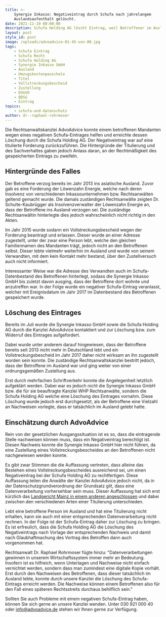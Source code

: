 ```yaml
---
title: >-
    Synergie Inkasso: Negativeintrag durch Schufa nach jahrelangem
    Auslandsaufenthalt gelöscht.
date: 2021-11-19 00:00:00
description: Schufa Holding AG löscht Eintrag, weil Betroffener im Ausland lebte.
layout: post
style_id: post
image: /uploads/advoadvice-01-45-von-80.jpg
tags:
    - Schufa Eintrag
    - Schufa Recht
    - Schufa Holding AG
    - Synergie Inkasso GmbH
    - Ausland
    - Umzugskostenpauschale
    - Titel
    - Vollstreckungsbescheid
    - Zustellung
    - DSGVO
    - BDSG
    - Eintrag
topics:
    - schufa-und-datenschutz
author: dr--raphael-rohrmoser
---
```

Die Rechtsanwaltskanzlei AdvoAdvice konnte einem betroffenen Mandanten wegen eines negativen Schufa-Eintrages helfen und erreichte dessen Löschung durch die Schufa Holding AG. Der Negativeintrag war auf eine titulierte Forderung zurückzuführen. Die Hintergründe der Titulierung und des Sachverhaltes gaben jedoch Anlass daran, an der Rechtmä&szlig;igkeit des gespeicherten Eintrags zu zweifeln.

## **Hintergründe des Falles**

Der Betroffene verzog bereits im Jahr 2013 ins asiatische Ausland. Zuvor gab es eine Forderung der Löwenzahn Energie, welche nach deren Insolvenz von verschiedenen Inkassounternehmen bzw. Rechtsanwälten geltend gemacht wurde. Die damals zuständigen Rechtsanwälte zeigten Dr. Schulte-Kaubrügger als Insolvenzverwalter der Löwenzahn Energie an, dass der Betroffene ins Ausland verzogen sei. Die zuständige Rechtsanwältin hinterlegte dies jedoch wahrscheinlich nicht richtig in den Akten.

Im Jahr 2015 wurde sodann ein Vollstreckungsbescheid wegen der Forderung beantragt und erlassen. Dieser wurde an einer Adresse zugestellt, unter der zwar eine Person lebt, welche den gleichen Familiennamen des Mandanten trägt, jedoch nicht an den Betroffenen selbst. Dieser lebte vielmehr weiterhin im Ausland und wurde von seinem Verwandten, mit dem kein Kontakt mehr bestand, über den Zustellversuch auch nicht informiert.

Interessanter Weise war die Adresse des Verwandten auch im Schufa-Datenbestand des Betroffenen hinterlegt, sodass die Synergie Inkasso GmbH bis zuletzt davon ausging, dass der Betroffene dort wohnte und anzutreffen war. In der Folge wurde ein negativer Schufa-Eintrag veranlasst, welcher mit Ereignisdatum im Jahr 2017 im Datenbestand des Betroffenen gespeichert wurde.

## **Löschung des Eintrages**

Bereits im Juli wurde die Synergie Inkasso GmbH sowie die Schufa Holding AG durch die Kanzlei AdvoAdvice kontaktiert und zur Löschung bzw. zum Widerruf des Eintrages aufgefordert.

Dabei wurde unter anderem darauf hingewiesen, dass der Betroffene bereits seit 2013 nicht mehr in Deutschland lebt und ein Vollstreckungsbescheid im Jahr 2017 daher nicht wirksam an ihn zugestellt worden sein konnte. Die zuständige Rechtsanwaltskanzlei bestritt jedoch, dass der Betroffene im Ausland war und ging weiter von einer ordnungsgemä&szlig;en Zustellung aus.

Erst durch mehrfachen Schriftverkehr konnte die Angelegenheit letztlich aufgeklärt werden. Dabei war es jedoch nicht die Synergie Inkasso GmbH bzw. die für sie beauftragte Kanzlei WHP Rechtsanwälte, sondern die Schufa Holding AG welche eine Löschung des Eintrages vornahm. Diese Löschung wurde jedoch erst durchgesetzt, als der Betroffene eine Vielzahl an Nachweisen vorlegte, dass er tatsächlich im Ausland gelebt hatte.

## **Einschätzung durch AdvoAdvice**

Rein von der gesetzlichen Ausgangssituation ist es so, dass die eintragende Stelle nachweisen können muss, dass ein Negativeintrag berechtigt ist. Diesen Nachweis konnte die Synergie Inkasso GmbH hier nicht führen, da eine Zustellung eines Vollstreckungsbescheides an den Betroffenen nicht nachgewiesen werden konnte.

Es gibt zwar Stimmen die die Auffassung vertreten, dass alleine das Bestehen eines Vollstreckungsbescheides ausreichend sei, um einen Negativeintrag bei der Schufa Holding AG zu rechtfertigen. Diese Auffassung teilen die Anwälte der Kanzlei AdvoAdvice jedoch nicht, da in der Datenschutzgrundverordnung der Grundsatz gilt, dass eine Datenverarbeitung vorhersehbar sein muss. Dieser Auffassung hat sich erst kürzlich das [Landgericht Mainz in einem anderen angeschlossen](https://advoadvice.de/blog/landgericht-mainz-inkassofirma-muss-5-000-euro-schadensersatz-wegen-schufa-eintrag-zahlen/)&nbsp;und dabei zwischen den verschiedenen Arten einer Titulierung unterschieden.

Lebt eine betroffene Person im Ausland und hat eine Titulierung nicht erhalten, kann sie auch mit einer entsprechenden Datenverarbeitung nicht rechnen. In der Folge ist der Schufa-Eintrag daher zur Löschung zu bringen. Es ist erfreulich, dass die Schufa Holding AG die Löschung des Negativeintrags nach Vorlage der entsprechenden Nachweis und damit nach Glaubhaftmachung des Vortrag des Betroffen dann auch vorgenommen hat.

Rechtsanwalt Dr. Raphael Rohrmoser fügte hinzu: "Datenverarbeitungen gewinnen in unserem Wirtschaftssystem immer mehr an Bedeutung. Insofern ist es hilfreich, wenn Unterlagen und Nachweise nicht einfach vernichtet werden, sondern dass man zumindest eine digitale Kopie vorhält. Erst durch den Nachweisen des Betroffenen, dass dieser tatsächlich im Ausland lebte, konnte durch unsere Kanzlei die Löschung des Schufa-Eintrags erreicht werden. Die Nachweise können einem Betroffenen also für den Fall eines späteren Rechtsstreits durchaus behilflich sein."

Sollten Sie auch Probleme mit einem negativen Schufa-Eintrag haben, können Sie sich gerne an unsere Kanzlei wenden. Unter 030 921 000 40 oder info@advoadvice.de stehen wir Ihnen gerne zur Verfügung.
